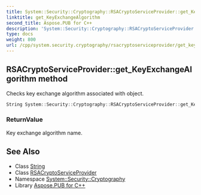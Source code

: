 ```yaml
---
title: System::Security::Cryptography::RSACryptoServiceProvider::get_KeyExchangeAlgorithm method
linktitle: get_KeyExchangeAlgorithm
second_title: Aspose.PUB for C++
description: 'System::Security::Cryptography::RSACryptoServiceProvider::get_KeyExchangeAlgorithm method. Checks key exchange algorithm associated with object in C++.'
type: docs
weight: 800
url: /cpp/system.security.cryptography/rsacryptoserviceprovider/get_keyexchangealgorithm/
---
```

## RSACryptoServiceProvider::get_KeyExchangeAlgorithm method


Checks key exchange algorithm associated with object.

```cpp
String System::Security::Cryptography::RSACryptoServiceProvider::get_KeyExchangeAlgorithm() override
```


### ReturnValue

Key exchange algorithm name.

## See Also

* Class [String](../../../system/string/)
* Class [RSACryptoServiceProvider](../)
* Namespace [System::Security::Cryptography](../../)
* Library [Aspose.PUB for C++](../../../)
